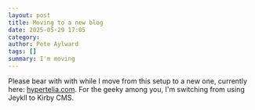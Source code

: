 ```yaml
---
layout: post
title: Moving to a new blog
date: 2025-05-29 17:05
category: 
author: Pete Aylward
tags: []
summary: I'm moving
---
```


Please bear with with while I move from this setup to a new one, currently here: <a href="https://www.hypertelia.com">hypertelia.com</a>. For the geeky among you, I'm switching from using Jeykll to Kirby CMS. 
